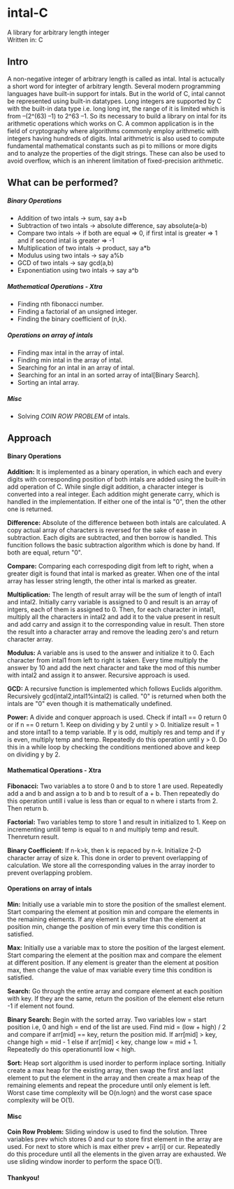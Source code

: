 # intal-C
A library for arbitrary length integer<br>
Written in: C<br>
## Intro

A non-negative integer of arbitrary length is called as intal. Intal is actucally a short word for integter of arbitrary length. Several modern programming languages have built-in support for intals. But in the world of C, intal cannot be represented using built-in datatypes. Long integers are supported by C with the built-in data type i.e. long long int, the range of it is limited which is from –(2^(63) –1) to 2^63 –1. So its necessary to build a library on intal for its arithmetic operations which works on C. A common application is in the field of cryptography  where algorithms commonly employ arithmetic with integers having hundreds of digits. Intal arithmetric is also used to compute fundamental mathematical constants such as pi to millions or more digits and to analyze the properties of the digit strings. These can also be used to avoid overflow, which is an inherent limitation of fixed-precision arithmetic.

## What can be performed?
##### Binary Operations
* Addition of two intals -> sum, say a+b
* Subtraction of two intals -> absolute difference, say absolute(a-b)
* Compare two intals -> if both are equal => 0, if first intal is greater => 1 and if second intal is greater => -1
* Multiplication of two intals -> product, say a\*b
* Modulus using two intals -> say a%b
* GCD of two intals -> say gcd(a,b)
* Exponentiation using two intals -> say a^b
##### Mathematical Operations - Xtra
* Finding nth fibonacci number.
* Finding a factorial of an unsigned integer.
* Finding the binary coefficient of (n,k).
##### Operations on array of intals
* Finding max intal in the array of intal.
* Finding min intal in the array of intal.
* Searching for an intal in an array of intal.
* Searching for an intal in an sorted array of intal\[Binary Search\].
* Sorting an intal array.
##### Misc
* Solving _COIN ROW PROBLEM_ of intals.
## Approach
#### Binary Operations
__Addition:__ It is implemented as a binary operation, in which each and every digits with corresponding position of both intals are added using the built-in add operation of C. While single digit addition, a character integer is converted into a real integer. Each addition might generate carry, which is handled in the implementation. If either one of the intal is "0", then the other one is returned.

__Difference:__ Absolute of the difference between both intals are calculated. A copy actual array of characters is reversed for the sake of ease in subtraction. Each digits are subtracted, and then borrow is handled. This funcition follows the basic subtraction algorithm which is done by hand. If both are equal, return "0".

__Compare:__ Comparing each correspoding digit from left to right, when a greater digit is found that intal is marked as greater. When one of the intal array has lesser string length, the other intal is marked as greater.

__Multiplication:__ The length of result array will be the sum of length of intal1 and intal2. Initially carry variable is assigned to 0 and result is an array of intgers, each of them is assigned to 0. Then, for each character in intal1, multiply all the characters in intal2 and add it to the value present in result and add carry and assign it to the corresponding value in result. Then store the result into a character array and remove the leading zero's and return character array.

__Modulus:__ A variable ans is used to the answer and initialize it to 0. Each character from intal1 from left to right is taken. Every time multiply the answer by 10 and add the next character and take the mod of this number with intal2 and assign it to answer. Recursive approach is used.

__GCD:__ A recursive function is implemented which follows Euclids algorithm. Recursively gcd(intal2,intal1%intal2) is called. "0" is returned when both the intals are "0" even though it is mathematically undefined.

__Power:__ A divide and conquer approach is used. Check if intal1 == 0 return 0 or if n == 0 return 1. Keep on dividing y by 2 until y > 0. Initialize result = 1 and store intal1 to a temp variable. If y is odd, multiply res and temp and if y is even, multiply temp and temp. Repeatedly do this operation until y > 0. Do this in a while loop by checking the conditions mentioned above and keep on dividing y by 2.
#### Mathematical Operations - Xtra
__Fibonacci:__ Two variables a to store 0 and b to store 1 are used. Repeatedly add a and b and assign a to b and b to result of a + b. Then repeatedly do this operation untill i value is less than or equal to n where i starts from 2. Then return b.

__Factorial:__ Two variables temp to store 1 and result in initialized to 1. Keep on incrementing untill temp is equal to n and multiply temp and result. Thenreturn result.

__Binary Coefficient:__ If n-k>k, then k is repaced by n-k. Initialize 2-D character array of size k. This done in order to prevent overlapping of calculation. We store all the corresponding values in the array inorder to prevent overlapping problem.
#### Operations on array of intals
__Min:__ Initially use a variable min to store the position of the smallest element. Start comparing the element at position min and compare the elements in the remaining elements. If any element is smaller than the element at position min, change the position of min every time this condition is satisfied.

__Max:__ Initially use a variable max to store the position of the largest element. Start comparing the element at the position max and compare the element at different position. If any element is greater than the element at position max, then change the value of max variable every time this condition is satisfied.

__Search:__ Go through the entire array and compare element at each position with key. If they are the same, return the position of the element else return -1 if element not found.

__Binary Search:__ Begin with the sorted array. Two variables low = start position i.e, 0 and high = end of the list are used. Find mid = (low + high) / 2 and compare if arr\[mid\] == key, return the position mid. If arr\[mid\] > key, change high = mid - 1 else if arr\[mid\] < key, change low = mid + 1. Repeatedly do this operationuntil low < high.

__Sort:__ Heap sort algorithm is used inorder to perform inplace sorting. Initially create a max heap for the existing array, then swap the first and last element to put the element in the array and then create a max heap of the remaining elements and repeat the procedure until only element is left. Worst case time complexity will be O(n.logn) and the worst case space complexity will be O(1).
#### Misc
__Coin Row Problem:__ Sliding window is used to find the solution. Three variables prev which stores 0 and cur to store first element in the array are used. For next to store which is max either prev + arr\[i\] or cur. Repeatedly do this procedure until all the elements in the given array are exhausted. We use sliding window inorder to perform the space O(1).

#### Thankyou!
